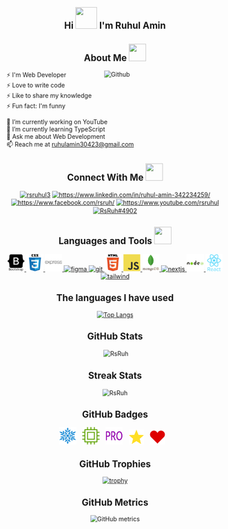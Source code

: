 <div align="center">

## Hi <img src = "https://media0.giphy.com/media/3ohhwMDyS6rv3sB8yI/giphy.gif?cid=ecf05e47h2x367zoxm9df26ogv4qew6nngtfp36mhmf2jcsh&rid=giphy.gif&ct=s" width="50px" height="50px"> I'm Ruhul Amin

<h2> About Me  <img src = "https://media1.giphy.com/media/jz5cTkM8m9oeXZaL4k/giphy.gif?cid=ecf05e47bjcmu98l0fifkv3dfahcvzqbqq0mfhc8i3g1nbn0&rid=giphy.gif&ct=s" width="40px" height="40px"></h2>
</div>
<img width="55%" align="right" alt="Github" src="https://raw.githubusercontent.com/abhisheknaiidu/abhisheknaiidu/master/code.gif" />

⚡ I'm Web Developer
</br>
⚡ Love to write code
</br>
⚡ Like to share my knowledge
</br>
⚡ Fun fact: I'm funny


🔭 I’m currently working on YouTube 
</br>
🌱 I’m currently learning TypeScript 
</br>
💬 Ask me about Web Development 
</br>
📫 Reach me at ruhulamin30423@gmail.com
</br>

<div align="center">
<h2>Connect With Me <img src = "https://media0.giphy.com/media/u3MSOBXyPZhIBBK7ek/giphy.gif?cid=790b76118720de425cc9cb898f12c65959911dafac180470&rid=giphy.gif&ct=s" width="40px" height="40px"></h2>  
</div>
</hr>
<div align="center">
  <p align="center">
  
   
<a href="https://twitter.com/rsruhul3" target="blank"><img align="center" src="https://raw.githubusercontent.com/rahuldkjain/github-profile-readme-generator/master/src/images/icons/Social/twitter.svg" alt="rsruhul3" height="30" width="40" /></a>
<a href="https://linkedin.com/in/https://www.linkedin.com/in/ruhul-amin-342234259/" target="blank"><img align="center" src="https://raw.githubusercontent.com/rahuldkjain/github-profile-readme-generator/master/src/images/icons/Social/linked-in-alt.svg" alt="https://www.linkedin.com/in/ruhul-amin-342234259/" height="30" width="40" /></a>
<a href="https://fb.com/https://www.facebook.com/rsruh/" target="blank"><img align="center" src="https://raw.githubusercontent.com/rahuldkjain/github-profile-readme-generator/master/src/images/icons/Social/facebook.svg" alt="https://www.facebook.com/rsruh/" height="30" width="40" /></a>
<a href="https://www.youtube.com/c/https://www.youtube.com/rsruhul" target="blank"><img align="center" src="https://raw.githubusercontent.com/rahuldkjain/github-profile-readme-generator/master/src/images/icons/Social/youtube.svg" alt="https://www.youtube.com/rsruhul" height="30" width="40" /></a>
<a href="https://discord.gg/RsRuh#4902" target="blank"><img align="center" src="https://raw.githubusercontent.com/rahuldkjain/github-profile-readme-generator/master/src/images/icons/Social/discord.svg" alt="RsRuh#4902" height="30" width="40" /></a>


</p>
  
  </div>
  
<div align="center">
  
<h2>Languages and Tools <img src = "https://media0.giphy.com/media/YIoRLftPZQCFSQXIzp/giphy.gif?cid=ecf05e475g6nugq5vvm8f4vmgk8dj2h8l6guotm3r7jh69xs&rid=giphy.gif&ct=s" width="40px" height="40px"></h2>
</div>
</hr>

  <div align="center">
  <p align="center"> <a href="https://getbootstrap.com" target="_blank" rel="noreferrer"> <img src="https://raw.githubusercontent.com/devicons/devicon/master/icons/bootstrap/bootstrap-plain-wordmark.svg" alt="bootstrap" width="40" height="40"/> </a> <a href="https://www.w3schools.com/css/" target="_blank" rel="noreferrer"> <img src="https://raw.githubusercontent.com/devicons/devicon/master/icons/css3/css3-original-wordmark.svg" alt="css3" width="40" height="40"/> </a> <a href="https://expressjs.com" target="_blank" rel="noreferrer"> <img src="https://raw.githubusercontent.com/devicons/devicon/master/icons/express/express-original-wordmark.svg" alt="express" width="40" height="40"/> </a> <a href="https://www.figma.com/" target="_blank" rel="noreferrer"> <img src="https://www.vectorlogo.zone/logos/figma/figma-icon.svg" alt="figma" width="40" height="40"/> </a> <a href="https://git-scm.com/" target="_blank" rel="noreferrer"> <img src="https://www.vectorlogo.zone/logos/git-scm/git-scm-icon.svg" alt="git" width="40" height="40"/> </a> <a href="https://www.w3.org/html/" target="_blank" rel="noreferrer"> <img src="https://raw.githubusercontent.com/devicons/devicon/master/icons/html5/html5-original-wordmark.svg" alt="html5" width="40" height="40"/> </a> <a href="https://developer.mozilla.org/en-US/docs/Web/JavaScript" target="_blank" rel="noreferrer"> <img src="https://raw.githubusercontent.com/devicons/devicon/master/icons/javascript/javascript-original.svg" alt="javascript" width="40" height="40"/> </a> <a href="https://www.mongodb.com/" target="_blank" rel="noreferrer"> <img src="https://raw.githubusercontent.com/devicons/devicon/master/icons/mongodb/mongodb-original-wordmark.svg" alt="mongodb" width="40" height="40"/> </a> <a href="https://nextjs.org/" target="_blank" rel="noreferrer"> <img src="https://cdn.worldvectorlogo.com/logos/nextjs-2.svg" alt="nextjs" width="40" height="40"/> </a> <a href="https://nodejs.org" target="_blank" rel="noreferrer"> <img src="https://raw.githubusercontent.com/devicons/devicon/master/icons/nodejs/nodejs-original-wordmark.svg" alt="nodejs" width="40" height="40"/> </a> <a href="https://reactjs.org/" target="_blank" rel="noreferrer"> <img src="https://raw.githubusercontent.com/devicons/devicon/master/icons/react/react-original-wordmark.svg" alt="react" width="40" height="40"/> </a> <a href="https://tailwindcss.com/" target="_blank" rel="noreferrer"> <img src="https://www.vectorlogo.zone/logos/tailwindcss/tailwindcss-icon.svg" alt="tailwind" width="40" height="40"/> </a> </p>

  
  </div>

<div align="center">

## The languages I have used
  
[![Top Langs](https://github-readme-stats.vercel.app/api/top-langs/?username=RsRuh)](https://github.com/anuraghazra/github-readme-stats)

## GitHub Stats
  
<p>&nbsp;<img align="center" src="https://github-readme-stats.vercel.app/api?username=RsRuh&show_icons=true&locale=en" alt="RsRuh" /></p>

## Streak Stats
<p><img align="center" src="https://github-readme-streak-stats.herokuapp.com/?user=RsRuh&" alt="RsRuh"/></p>

## GitHub Badges
</hr>
<a href='https://archiveprogram.github.com/'><img src='https://raw.githubusercontent.com/acervenky/animated-github-badges/master/assets/acbadge.gif' width='40' height='40'></a> <a href='https://docs.github.com/en/developers'><img src='https://raw.githubusercontent.com/acervenky/animated-github-badges/master/assets/devbadge.gif' width='40' height='40'></a> <a href='https://github.com/pricing'><img src='https://raw.githubusercontent.com/acervenky/animated-github-badges/master/assets/pro.gif' width='40' height='40'></a> <a href='https://stars.github.com/'><img src='https://raw.githubusercontent.com/acervenky/animated-github-badges/master/assets/starbadge.gif' width='35' height='35'></a> <a href='https://docs.github.com/en/github/supporting-the-open-source-community-with-github-sponsors'><img src='https://raw.githubusercontent.com/acervenky/animated-github-badges/master/assets/sponsorbadge.gif' width='35' height='35'></a> 

## GitHub Trophies
[![trophy](https://github-profile-trophy.vercel.app/?username=RsRuh)](https://github.com/ryo-ma/github-profile-trophy)

## GitHub Metrics
![GitHub metrics](https://metrics.lecoq.io/RsRuh)
